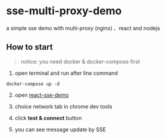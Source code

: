 # sse-multi-proxy-demo

a simple sse demo with multi-proxy (nginx) 、react and nodejs

## How to start

> notice: you need docker & docker-compose first

1. open terminal and run after line command
```shell
docker-compose up -d
```

2. open [react-sse-demo]('http://localhost:8808')

3. choice network tab in chrome dev tools

4. click __test & connect__ button

5. you can see message update by SSE



